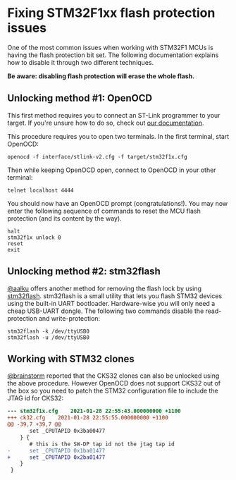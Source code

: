# Fixing STM32F1xx flash protection issues

One of the most common issues when working with STM32F1 MCUs is having the flash protection bit set. The following documentation explains how to disable it through two different techniques.

**Be aware: disabling flash protection will erase the whole flash.**

## Unlocking method #1: OpenOCD

This first method requires you to connect an ST-Link programmer to your target. If you're unsure how to do so, check out [our documentation](https://github.com/jeanthom/DirtyJTAG/tree/master/docs).

This procedure requires you to open two terminals. In the first terminal, start OpenOCD:

```
openocd -f interface/stlink-v2.cfg -f target/stm32f1x.cfg
```

Then while keeping OpenOCD open, connect to OpenOCD in your other terminal:

```
telnet localhost 4444
```

You should now have an OpenOCD prompt (congratulations!). You may now enter the following sequence of commands to reset the MCU flash protection (and its content by the way).

```
halt
stm32f1x unlock 0
reset
exit
```

## Unlocking method #2: stm32flash

[@aalku](https://github.com/aalku) offers another method for removing the flash lock by using [stm32flash](https://github.com/stm32duino/stm32flash). stm32flash is a small utility that lets you flash STM32 devices using the built-in UART bootloader. Hardware-wise you will only need a cheap USB-UART dongle. The following two commands disable the read-protection and write-protection:

```
stm32flash -k /dev/ttyUSB0
stm32flash -u /dev/ttyUSB0
```

## Working with STM32 clones

[@brainstorm](https://github.com/brainstorm) reported that the CKS32 clones can also be unlocked using the above procedure. However OpenOCD does not support CKS32 out of the box so you need to patch the STM32 configuration file to include the JTAG id for CKS32:

```diff
--- stm32f1x.cfg	2021-01-28 22:55:43.000000000 +1100
+++ ck32.cfg	2021-01-28 22:55:55.000000000 +1100
@@ -39,7 +39,7 @@
       set _CPUTAPID 0x3ba00477
    } {
       # this is the SW-DP tap id not the jtag tap id
-      set _CPUTAPID 0x1ba01477
+      set _CPUTAPID 0x2ba01477
    }
 }
```
